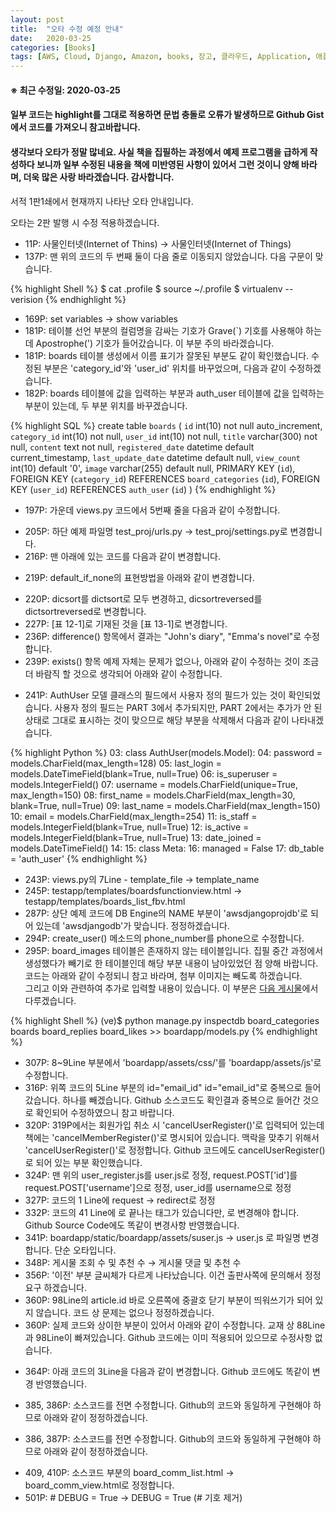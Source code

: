 ```yaml
---
layout: post
title:  "오타 수정 예정 안내"
date:   2020-03-25
categories: [Books]
tags: [AWS, Cloud, Django, Amazon, books, 장고, 클라우드, Application, 애플리케이션, Python, 파이썬]
---
```


#### ※ 최근 수정일: 2020-03-25
#### 일부 코드는 highlight를 그대로 적용하면 문법 충돌로 오류가 발생하므로 Github Gist에서 코드를 가져오니 참고바랍니다.
#### 생각보다 오타가 정말 많네요. 사실 책을 집필하는 과정에서 예제 프로그램을 급하게 작성하다 보니까 일부 수정된 내용을 책에 미반영된 사항이 있어서 그런 것이니 양해 바라며, 더욱 많은 사랑 바라겠습니다. 감사합니다.

서적 1판1쇄에서 현재까지 나타난 오타 안내입니다.

오타는 2판 발행 시 수정 적용하겠습니다.

<ul>
	<li>11P: 사물인터넷(Internet of Thins) → 사물인터넷(Internet of Things)</li>
	<li>137P: 맨 위의 코드의 두 번째 둘이 다음 줄로 이동되지 않았습니다. 다음 구문이 맞습니다.</li>
</ul>

{% highlight Shell %}
$ cat .profile
$ source ~/.profile
$ virtualenv --verision
{% endhighlight %}

<ul>
	<li>169P: set variables → show variables</li>
	<li>181P: 테이블 선언 부분의 컬럼명을 감싸는 기호가 Grave(`) 기호를 사용해야 하는데 Apostrophe(') 기호가 들어갔습니다. 이 부분 주의 바라겠습니다.</li>
	<li>181P: boards 테이블 생성에서 이름 표기가 잘못된 부분도 같이 확인했습니다. 수정된 부분은 'category_id'와 'user_id' 위치를 바꾸었으며, 다음과 같이 수정하겠습니다.</li>
	<li>182P: boards 테이블에 값을 입력하는 부분과 auth_user 테이블에 값을 입력하는 부분이 있는데, 두 부분 위치를 바꾸겠습니다.</li>
</ul>

{% highlight SQL %}
create table `boards` (
	`id` int(10) not null auto_increment,
	`category_id` int(10) not null,
	`user_id` int(10) not null,
	`title` varchar(300) not null,
	`content` text not null,
	`registered_date` datetime default current_timestamp,
	`last_update_date` datetime default null,
	`view_count` int(10) default '0',
	`image` varchar(255) default null,
	PRIMARY KEY (`id`),
	FOREIGN KEY (`category_id`) REFERENCES `board_categories` (`id`),
	FOREIGN KEY (`user_id`) REFERENCES `auth_user` (`id`)
)
{% endhighlight %}

<ul>
	<li>197P: 가운데 views.py 코드에서 5번째 줄을 다음과 같이 수정합니다.</li>
</ul>
<script src="https://gist.github.com/Amanokaze/1b6f1dd507d8fbe924581659f8a5c311.js"></script>
<ul>	
	<li>205P: 하단 예제 파일명 test_proj/urls.py -> test_proj/settings.py로 변경합니다.</li>
	<li>216P: 맨 아래에 있는 코드를 다음과 같이 변경합니다.</li>
</ul>
<script src="https://gist.github.com/Amanokaze/17001bb97c1a05adb3e67d09f6417afe.js"></script>
<ul>
	<li>219P: default_if_none의 표현방법을 아래와 같이 변경합니다.</li>
</ul>
<script src="https://gist.github.com/Amanokaze/d0d9b429133db553285334f28a7ea90e.js"></script>
<ul>
	<li>220P: dicsort를 dictsort로 모두 변경하고, dicsortreversed를 dictsortreversed로 변경합니다.</li>
	<li>227P: [표 12-1]로 기재된 것을 [표 13-1]로 변경합니다.</li>
	<li>236P: difference() 항목에서 결과는 "John's diary", "Emma's novel"로 수정합니다.</li>
	<li>239P: exists() 항목 예제 자체는 문제가 없으나, 아래와 같이 수정하는 것이 조금 더 바람직 할 것으로 생각되어 아래와 같이 수정합니다.</li>
</ul>
<script src="https://gist.github.com/Amanokaze/13e1f8665ccc865c5b85ed61f3e8d8b0.js"></script>
<ul>
	<li>241P: AuthUser 모델 클래스의 필드에서 사용자 정의 필드가 있는 것이 확인되었습니다. 사용자 정의 필드는 PART 3에서 추가되지만, PART 2에서는 추가가 안 된 상태로 그대로 표시하는 것이 맞으므로 해당 부분을 삭제해서 다음과 같이 나타내겠습니다.</li>
</ul>

{% highlight Python %}
03: class AuthUser(models.Model):
04: 	password = models.CharField(max_length=128)
05: 	last_login = models.DateTimeField(blank=True, null=True)
06: 	is_superuser = models.IntegerField()
07: 	username = models.CharField(unique=True, max_length=150)
08: 	first_name = models.CharField(max_length=30, blank=True, null=True)
09: 	last_name = models.CharField(max_length=150)
10: 	email = models.CharField(max_length=254)
11: 	is_staff = models.IntegerField(blank=True, null=True)
12: 	is_active = models.IntegerField(blank=True, null=True)
13: 	date_joined = models.DateTimeField()
14:
15: 	class Meta:
16: 		managed = False
17: 		db_table = 'auth_user'
{% endhighlight %}

<ul>
	<li>243P: views.py의 7Line - template_file → template_name</li>
	<li>245P: testapp/templates/boardsfunctionview.html → testapp/templates/boards_list_fbv.html</li>
	<li>287P: 상단 예제 코드에 DB Engine의 NAME 부분이 'awsdjangoprojdb'로 되어 있는데 'awsdjangodb'가 맞습니다. 정정하겠습니다.</li>
	<li>294P: create_user() 메소드의 phone_number를 phone으로 수정합니다.</li>
	<li>295P: board_images 테이블은 존재하지 않는 테이블입니다. 집필 중간 과정에서 생성했다가 빼기로 한 테이블인데 해당 부분 내용이 남아있었던 점 양해 바랍니다. 코드는 아래와 같이 수정되니 참고 바라며, 첨부 이미지는 빼도록 하겠습니다.<br>그리고 이와 관련하여 추가로 입력할 내용이 있습니다. 이 부분은 <a href="https://amanokaze.github.io/blog/Customize-Model-Field/">다음 게시물</a>에서 다루겠습니다.</li>
</ul>

{% highlight Shell %}
(ve)$ python manage.py inspectdb board_categories boards board_replies board_likes >> boardapp/models.py
{% endhighlight %}

<ul>
	<li>307P: 8~9Line 부분에서 'boardapp/assets/css/'를 'boardapp/assets/js'로 수정합니다.</li>
	<li>316P: 위쪽 코드의 5Line 부분의 id="email_id" id="email_id"로 중복으로 들어갔습니다. 하나를 빼겠습니다. Github 소스코드도 확인결과 중복으로 들어간 것으로 확인되어 수정하였으니 참고 바랍니다.</li>
	<li>320P: 319P에서는 회원가입 취소 시 'cancelUserRegister()'로 입력되어 있는데 책에는 'cancelMemberRegister()'로 명시되어 있습니다. 맥락을 맞추기 위해서 'cancelUserRegister()'로 정정합니다. Github 코드에도 cancelUserRegister()로 되어 있는 부분 확인했습니다.</li>
	<li>324P: 맨 위의 user_register.js를 user.js로 정정, request.POST['id']를 request.POST['username']으로 정정, user_id를 username으로 정정</li>
	<li>327P: 코드의 1 Line에 request → redirect로 정정</li>
	<li>332P: 코드의 41 Line에 </h5>로 끝나는 태그가 있습니다만, </h4>로 변경해야 합니다. Github Source Code에도 똑같이 변경사항 반영했습니다.</li>
	<li>341P: boardapp/static/boardapp/assets/suser.js → user.js 로 파일명 변경합니다. 단순 오타입니다.</li>
	<li>348P: 게시물 조회 수 및 추천 수 → 게시물 댓글 및 추천 수</li>
	<li>356P: '이전' 부분 글씨체가 다르게 나타났습니다. 이건 출판사쪽에 문의해서 정정요구 하겠습니다.</li>
	<li>360P: 98Line의 article.id 바로 오른쪽에 중괄호 닫기 부분이 띄워쓰기가 되어 있지 않습니다. 코드 상 문제는 없으나 정정하겠습니다.</li>
	<li>360P: 실제 코드와 상이한 부분이 있어서 아래와 같이 수정합니다. 교재 상 88Line과 98Line이 빠져있습니다. Github 코드에는 이미 적용되어 있으므로 수정사항 없습니다.</li>
</ul>
<script src="https://gist.github.com/Amanokaze/5b83e343b9feadf6c24e96275968b19d.js"></script>
<ul>
	<li>364P: 아래 코드의 3Line을 다음과 같이 변경합니다. Github 코드에도 똑같이 변경 반영했습니다.</li>
</ul>
<script src="https://gist.github.com/Amanokaze/7b351ab310986d379358c63b961dc61c.js"></script>
<ul>
	<li>385, 386P: 소스코드를 전면 수정합니다. Github의 코드와 동일하게 구현해야 하므로 아래와 같이 정정하겠습니다.</li>
</ul>
<script src="https://gist.github.com/Amanokaze/0cb85f3e1203aef993bd363206e254aa.js"></script>
<ul>
	<li>386, 387P: 소스코드를 전면 수정합니다. Github의 코드와 동일하게 구현해야 하므로 아래와 같이 정정하겠습니다.</li>
</ul>
<script src="https://gist.github.com/Amanokaze/5c4253e38224612ce437a854e6c99183.js"></script>
<ul>
	<li>409, 410P: 소스코드 부분의 board_comm_list.html → board_comm_view.html로 정정합니다.</li>
	<li>501P: # DEBUG = True → DEBUG = True (# 기호 제거)</li>
</ul>
